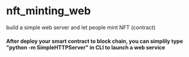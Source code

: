 # nft_minting_web
build a simple web server and let people mint NFT (contract)


#### After deploy your smart contract to block chain, you can simplily type "python -m SimpleHTTPServer" in CLI to launch a web service 
